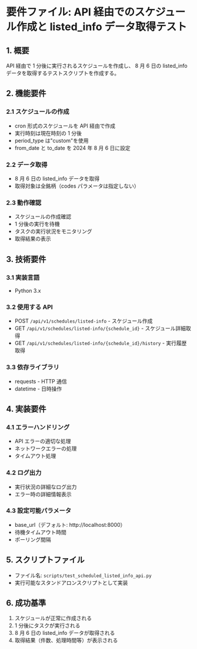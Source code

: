 # 要件ファイル: API 経由でのスケジュール作成と listed_info データ取得テスト

## 1. 概要
API 経由で 1 分後に実行されるスケジュールを作成し、 8 月 6 日の listed_info データを取得するテストスクリプトを作成する。

## 2. 機能要件

### 2.1 スケジュールの作成
- cron 形式のスケジュールを API 経由で作成
- 実行時刻は現在時刻の 1 分後
- period_type は"custom"を使用
- from_date と to_date を 2024 年 8 月 6 日に設定

### 2.2 データ取得
- 8 月 6 日の listed_info データを取得
- 取得対象は全銘柄（codes パラメータは指定しない）

### 2.3 動作確認
- スケジュールの作成確認
- 1 分後の実行を待機
- タスクの実行状況をモニタリング
- 取得結果の表示

## 3. 技術要件

### 3.1 実装言語
- Python 3.x

### 3.2 使用する API
- POST `/api/v1/schedules/listed-info` - スケジュール作成
- GET `/api/v1/schedules/listed-info/{schedule_id}` - スケジュール詳細取得
- GET `/api/v1/schedules/listed-info/{schedule_id}/history` - 実行履歴取得

### 3.3 依存ライブラリ
- requests - HTTP 通信
- datetime - 日時操作

## 4. 実装要件

### 4.1 エラーハンドリング
- API エラーの適切な処理
- ネットワークエラーの処理
- タイムアウト処理

### 4.2 ログ出力
- 実行状況の詳細なログ出力
- エラー時の詳細情報表示

### 4.3 設定可能パラメータ
- base_url（デフォルト: http://localhost:8000）
- 待機タイムアウト時間
- ポーリング間隔

## 5. スクリプトファイル
- ファイル名: `scripts/test_scheduled_listed_info_api.py`
- 実行可能なスタンドアロンスクリプトとして実装

## 6. 成功基準
1. スケジュールが正常に作成される
2. 1 分後にタスクが実行される
3. 8 月 6 日の listed_info データが取得される
4. 取得結果（件数、処理時間等）が表示される